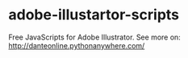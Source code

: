 # adobe-illustartor-scripts
Free JavaScripts for Adobe Illustrator. 
See more on: http://danteonline.pythonanywhere.com/

